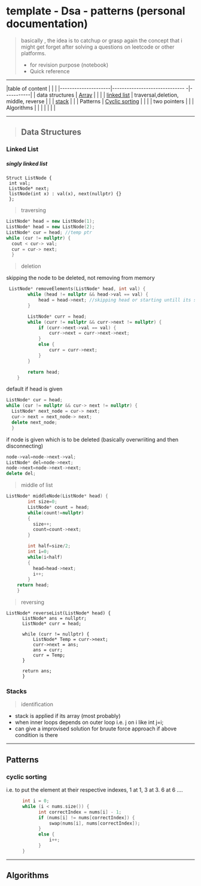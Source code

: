 # template - Dsa - patterns (personal documentation)

> basically , the idea is to catchup or grasp again the concept that i might get forget after solving a questions on leetcode or other platforms.
> - for revision purpose (notebook)
> - Quick reference 

---

|table of content     |                                |           |
|---------------------|------------------------------ -|-----------|
| data structures     | [Array]()                      |           |
|                     | [linked list](#linked-list)    | traversal,deletion, middle, reverse |
|                     | [stack](#stack)                |           |
| Patterns            | [Cyclic sorting](#cyclic-sorting) |        | 
|                     | two pointers     |                         |
| Algorithms          |                  |                         |
|                     |                  |                         |

---
> ## Data Structures 
### Linked List

##### singly linked list

```
Struct ListNode {
 int val;
 ListNode* next;
 listNode(int x) : val(x), next(nullptr) {}
 };
```

> traversing

```cpp
ListNode* head = new ListNode(1);
ListNode* head = new ListNode(2);
ListNode* cur = head; //temp ptr
while (cur != nullptr) {
  cout < cur-> val;
  cur = cur-> next;
  }
```

> deletion

skipping the node to be deleted, not removing from memory
```cpp
 ListNode* removeElements(ListNode* head, int val) {
        while (head != nullptr && head->val == val) {
            head = head->next; //skipping head or starting untill its same
        }

        ListNode* curr = head;
        while (curr != nullptr && curr->next != nullptr) {
            if (curr->next->val == val) {
                curr->next = curr->next->next;
            }
            else {
                curr = curr->next;
            }
        }

        return head;
    }
```

default if head is given
```cpp
ListNode* cur = head;
while (cur != nullptr && cur-> next != nullptr) {
  ListNode* next_node = cur-> next;
  cur-> next = next_node-> next;
  delete next_node;
  }
```

if node is given which is to be deleted (basically overwriiting and then disconnecting)
```cpp
node->val=node->next->val;
ListNode* del=node->next;
node->next=node->next->next;
delete del;
```

> middle of list

```cpp
ListNode* middleNode(ListNode* head) {
        int size=0;
        ListNode* count = head;
        while(count!=nullptr)
        {
          size++;
          count=count->next;
        }

        int half=size/2;
        int i=0;
        while(i<half)
        {
          head=head->next;
          i++;
        }
    return head;
    }
```
> reversing
```
ListNode* reverseList(ListNode* head) {
      ListNode* ans = nullptr;
      ListNode* curr = head;
      
      while (curr != nullptr) {
          ListNode* Temp = curr->next; 
          curr->next = ans;        
          ans = curr;          
          curr = Temp;      
      }
      
      return ans;
      }
```

### Stacks
> identification
- stack is applied if its array (most probably)
- when inner loops depends on outer loop i.e. j on i like int j=i;
- can give a improvised solution for bruute force approach if above condition is there


---

## Patterns
### cyclic sorting

i.e. to put the element at their respective indexes, 1 at 1, 3 at 3. 6 at 6 ....

```cpp
      int i = 0;
      while (i < nums.size()) {
            int correctIndex = nums[i] - 1;
            if (nums[i] != nums[correctIndex]) {
                swap(nums[i], nums[correctIndex]);
            }
            else {
                i++;
            }
      }
```

---

## Algorithms
